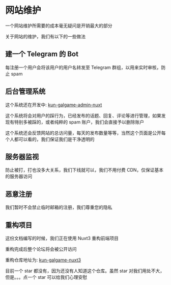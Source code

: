 # 网站维护

一个网站维护所需要的成本毫无疑问是开销最大的部分

关于网站的维护，我们有以下的一些做法

## 建一个 Telegram 的 Bot

每注册一个用户会将该用户的用户名转发至 Telegram 群组，以用来实时审核，防止 spam

## 后台管理系统

这个系统还在开发中: [kun-galgame-admin-nuxt](https://github.com/KUN1007/kun-galgame-admin-nuxt)

这个系统将会对用户的踩行为，已经发布的话题、回复、评论等进行管理，如果发现有特别多被踩的，或者纯粹的 spam 账户，我们会直接予以删除账户

这个系统还会反馈网站的总访问量，每天的发布数量等等，当然这个页面是公开每个人都可以看的，我们保证我们是干净透明的

## 服务器监视

防止被打，打也没多大关系，我们下线就可以，我们不用付费 CDN，仅保证基本的服务器访问

## 恶意注册

我们暂时不会禁止临时邮箱的注册，我们尊重您的隐私

## 重构项目

这份文档编写的时候，我们正在使用 Nuxt3 重构前端项目

重构完成后整个论坛将会被公开访问

重构仓库地址为: [kun-galgame-nuxt3](https://github.com/KUN1007/kun-galgame-nuxt3)

目前一个 star 都没有，因为还没有人知道这个仓库。虽然 star 对我们用处不大，但是。。。点一个 star 可以给我们心理安慰

